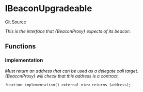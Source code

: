 # IBeaconUpgradeable
[Git Source](https://github.com/ContractLabs/foundry-bountykinds-contract/blob/67e6855d3beabdf242cc0b51d9e53b087a5235b9/src/oz-custom/oz-upgradeable/proxy/beacon/IBeaconUpgradeable.sol)

*This is the interface that {BeaconProxy} expects of its beacon.*


## Functions
### implementation

*Must return an address that can be used as a delegate call target.
{BeaconProxy} will check that this address is a contract.*


```solidity
function implementation() external view returns (address);
```

